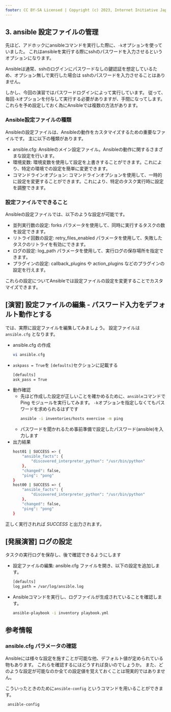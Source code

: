 ```yaml
---
footer: CC BY-SA Licensed | Copyright (c) 2023, Internet Initiative Japan Inc.
---
```



## 3. ansible 設定ファイルの管理

先ほど、アドホックにansibleコマンドを実行した際に、`-k`オプションを使っていました。
これはansibleを実行する際にsshのパスワードを入力させるというオプションになります。

Ansibleは通常、sshのログインにパスワードなしの鍵認証を想定しているため、オプション無しで実行した場合は
sshのパスワードを入力させることはありません。

しかし、今回の演習ではパスワードログインによって実行しています。
従って、毎回`-k`オプションを付与して実行する必要がありますが、手間になってします。
これらを予め設定しておく為にAnsibleでは複数の方法があります。

### Ansible設定ファイルの種類

Ansibleの設定ファイルは、Ansibleの動作をカスタマイズするための重要なファイルです。
主に以下の種類があります。

- ansible.cfg: Ansibleのメイン設定ファイル。Ansibleの動作に関するさまざまな設定を行います。
- 環境変数: 環境変数を使用して設定を上書きすることができます。これにより、特定の環境での設定を簡単に変更できます。
- コマンドラインオプション: コマンドラインオプションを使用して、一時的に設定を変更することができます。これにより、特定のタスク実行時に設定を調整できます。

### 設定ファイルでできること

Ansibleの設定ファイルでは、以下のような設定が可能です。

- 並列実行数の設定: forks パラメータを使用して、同時に実行するタスクの数を設定できます。
- リトライ回数の設定: retry_files_enabled パラメータを使用して、失敗したタスクのリトライを有効にできます。
- ログの設定: log_path パラメータを使用して、実行ログの保存場所を指定できます。
- プラグインの設定: callback_plugins や action_plugins などのプラグインの設定を行えます。


これらの設定についてAnsibleでは設定ファイルの設定を変更することでカスタマイズできます。

## [演習] 設定ファイルの編集 - パスワード入力をデフォルト動作とする

では、実際に設定ファイルを編集してみましょう。
設定ファイルは `ansible.cfg` となります。

- ansible.cfg の作成
  ```bash
  vi ansible.cfg
  ```
- `askpass = True`を `[defaults]`セクションに記載する
  ```bash
  [defaults]
  ask_pass = True
  ```
- 動作確認
  - 先ほど作成した設定が正しいことを確かめるために、`ansible`コマンドで Ping モジュールを実行してみます。 `-k`オプションを指定しなくてもパスワードを求められるはずです
     ```bash
     ansible -i inventories/hosts exercise -m ping
     ```
  - パスワードを聞かれるため事前準備で設定したパスワード(ansible)を入力します
- 出力結果
  ```bash
  host01 | SUCCESS => {
      "ansible_facts": {
          "discovered_interpreter_python": "/usr/bin/python"
      },
      "changed": false,
      "ping": "pong"
  }
  host00 | SUCCESS => {
      "ansible_facts": {
          "discovered_interpreter_python": "/usr/bin/python"
      },
      "changed": false,
      "ping": "pong"
  }
  ```

正しく実行されれば *SUCCESS* と出力されます。


## [発展演習] ログの設定

タスクの実行ログを保存し、後で確認できるようにします

- 設定ファイルの編集: ansible.cfg ファイルを開き、以下の設定を追加します。
  ```bash
  [defaults]
  log_path = /var/log/ansible.log
  ```
- Ansibleコマンドを実行し、ログファイルが生成されていることを確認します。
  ```bash
  ansible-playbook -i inventory playbook.yml
  ```

## 参考情報

### ansible.cfg パラメータの確認

Ansibleには様々な設定を施すことが可能な他、デフォルト値が定められている物もあります。
これらを確認するにはどうすれば良いのでしょうか。
また、どのような設定が可能なのか全ての設定値を覚えておくことは現実的ではありません。

こういったときのために`ansible-config` というコマンドを用いることができます。

```bash
 ansible-config
```